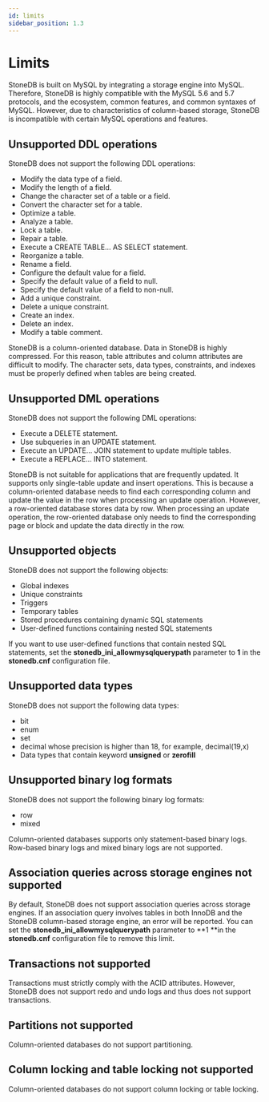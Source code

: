 ```yaml
---
id: limits
sidebar_position: 1.3
---
```


# Limits
StoneDB is built on MySQL by integrating a storage engine into MySQL. Therefore, StoneDB is highly compatible with the MySQL 5.6 and 5.7 protocols, and the ecosystem, common features, and common syntaxes of MySQL. However, due to characteristics of column-based storage, StoneDB is incompatible with certain MySQL operations and features.

## Unsupported DDL operations
StoneDB does not support the following DDL operations:

- Modify the data type of a field.
- Modify the length of a field.
- Change the character set of a table or a field.
- Convert the character set for a table.
- Optimize a table.
- Analyze a table.
- Lock a table.
- Repair a table.
- Execute a CREATE TABLE… AS SELECT statement.
- Reorganize a table.
- Rename a field.
- Configure the default value for a field.
- Specify the default value of a field to null.
- Specify the default value of a field to non-null.
- Add a unique constraint.
- Delete a unique constraint.
- Create an index.
- Delete an index.
- Modify a table comment.

StoneDB is a column-oriented database. Data in StoneDB is highly compressed. For this reason, table attributes and column attributes are difficult to modify. The character sets, data types, constraints, and indexes must be properly defined when tables are being created.
## Unsupported DML operations
StoneDB does not support the following DML operations:

- Execute a DELETE statement.
- Use subqueries in an UPDATE statement.
- Execute an UPDATE… JOIN statement to update multiple tables.
- Execute a REPLACE… INTO statement.

StoneDB is not suitable for applications that are frequently updated. It supports only single-table update and insert operations. This is because a column-oriented database needs to find each corresponding column and update the value in the row when processing an update operation. However, a row-oriented database stores data by row. When processing an update operation, the row-oriented database only needs to find the corresponding page or block and update the data directly in the row.
## Unsupported objects
StoneDB does not support the following objects:

- Global indexes
- Unique constraints
- Triggers
- Temporary tables
- Stored procedures containing dynamic SQL statements
- User-defined functions containing nested SQL statements

If you want to use user-defined functions that contain nested SQL statements, set the **stonedb_ini_allowmysqlquerypath** parameter to **1** in the **stonedb.cnf** configuration file.
## Unsupported data types
StoneDB does not support the following data types:

- bit
- enum
- set
- decimal whose precision is higher than 18, for example, decimal(19,x)
- Data types that contain keyword **unsigned** or **zerofill**
## Unsupported binary log formats
StoneDB does not support the following binary log formats:

- row
- mixed

Column-oriented databases supports only statement-based binary logs. Row-based binary logs and mixed binary logs are not supported.
## Association queries across storage engines not supported
By default, StoneDB does not support association queries across storage engines. If an association query involves tables in both InnoDB and the StoneDB column-based storage engine, an error will be reported. You can set the **stonedb_ini_allowmysqlquerypath** parameter to **1 **in the **stonedb.cnf** configuration file to remove this limit.
## Transactions not supported
Transactions must strictly comply with the ACID attributes. However, StoneDB does not support redo and undo logs and thus does not support transactions.
## Partitions not supported
Column-oriented databases do not support partitioning.
## Column locking and table locking not supported
Column-oriented databases do not support column locking or table locking.
 
